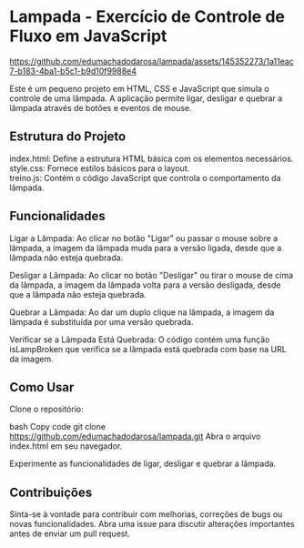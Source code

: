 
# Lampada - Exercício de Controle de Fluxo em JavaScript 


https://github.com/edumachadodarosa/lampada/assets/145352273/1a11eac7-b183-4ba1-b5c1-b9d10f9988e4

Este é um pequeno projeto em HTML, CSS e JavaScript que simula o controle de uma lâmpada. A aplicação permite ligar, desligar e quebrar a lâmpada através de botões e eventos de mouse.

## Estrutura do Projeto

index.html: Define a estrutura HTML básica com os elementos necessários.<br>
style.css: Fornece estilos básicos para o layout.<br>
treino.js: Contém o código JavaScript que controla o comportamento da lâmpada.<br>




## Funcionalidades 

Ligar a Lâmpada: Ao clicar no botão "Ligar" ou passar o mouse sobre a lâmpada, a imagem da lâmpada muda para a versão ligada, desde que a lâmpada não esteja quebrada.

Desligar a Lâmpada: Ao clicar no botão "Desligar" ou tirar o mouse de cima da lâmpada, a imagem da lâmpada volta para a versão desligada, desde que a lâmpada não esteja quebrada.

Quebrar a Lâmpada: Ao dar um duplo clique na lâmpada, a imagem da lâmpada é substituída por uma versão quebrada.

Verificar se a Lâmpada Está Quebrada: O código contém uma função isLampBroken que verifica se a lâmpada está quebrada com base na URL da imagem.

## Como Usar
Clone o repositório:

bash
Copy code
git clone https://github.com/edumachadodarosa/lampada.git
Abra o arquivo index.html em seu navegador.

Experimente as funcionalidades de ligar, desligar e quebrar a lâmpada.

## Contribuições
Sinta-se à vontade para contribuir com melhorias, correções de bugs ou novas funcionalidades. Abra uma issue para discutir alterações importantes antes de enviar um pull request.
